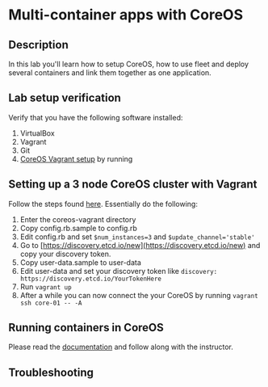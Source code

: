 Multi-container apps with CoreOS
================================

## Description

In this lab you'll learn how to setup CoreOS, how to use fleet and deploy several containers and link them together as one application.

## Lab setup verification

Verify that you have the following software installed:

1. VirtualBox
2. Vagrant
3. Git
4. [CoreOS Vagrant setup](https://coreos.com/docs/running-coreos/platforms/vagrant/) by running


## Setting up a 3 node CoreOS cluster with Vagrant

Follow the steps found [here](https://coreos.com/docs/running-coreos/platforms/vagrant/). Essentially do the following:

1. Enter the coreos-vagrant directory
2. Copy config.rb.sample to config.rb
3. Edit config.rb and set ```$num_instances=3``` and ```$update_channel='stable'```
4. Go to [https://discovery.etcd.io/new](https://discovery.etcd.io/new) and copy your discovery token.
5. Copy user-data.sample to user-data
6. Edit user-data and set your discovery token like ```discovery: https://discovery.etcd.io/YourTokenHere```
7. Run ```vagrant up```
8. After a while you can now connect the your CoreOS by running ```vagrant ssh core-01 -- -A```

## Running containers in CoreOS

Please read the [documentation](https://coreos.com/docs/launching-containers/launching/launching-containers-fleet/) and follow along with the instructor.

## Troubleshooting
